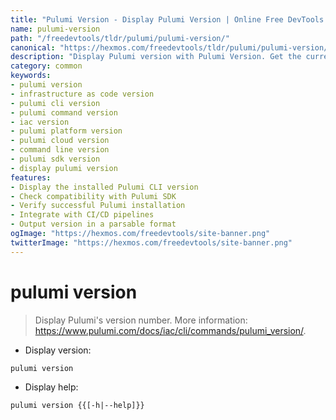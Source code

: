 ```yaml
---
title: "Pulumi Version - Display Pulumi Version | Online Free DevTools by Hexmos"
name: pulumi-version
path: "/freedevtools/tldr/pulumi/pulumi-version/"
canonical: "https://hexmos.com/freedevtools/tldr/pulumi/pulumi-version/"
description: "Display Pulumi version with Pulumi Version. Get the current installed version of Pulumi for troubleshooting and compatibility. Free online tool, no registration required."
category: common
keywords:
- pulumi version
- infrastructure as code version
- pulumi cli version
- pulumi command version
- iac version
- pulumi platform version
- pulumi cloud version
- command line version
- pulumi sdk version
- display pulumi version
features:
- Display the installed Pulumi CLI version
- Check compatibility with Pulumi SDK
- Verify successful Pulumi installation
- Integrate with CI/CD pipelines
- Output version in a parsable format
ogImage: "https://hexmos.com/freedevtools/site-banner.png"
twitterImage: "https://hexmos.com/freedevtools/site-banner.png"
---
```


# pulumi version

> Display Pulumi's version number.
> More information: <https://www.pulumi.com/docs/iac/cli/commands/pulumi_version/>.

- Display version:

`pulumi version`

- Display help:

`pulumi version {{[-h|--help]}}`
